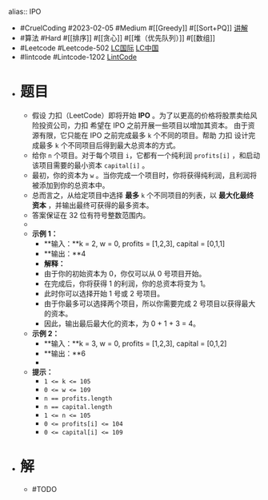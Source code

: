 alias:: IPO

- #CruelCoding #2023-02-05 #Medium #[[Greedy]] #[[Sort+PQ]] [讲解](https://youtu.be/ivcS8qFfq6g)
- #算法 #Hard #[[排序]] #[[贪心]] #[[堆（优先队列）]] #[[数组]]
- #Leetcode #Leetcode-502 [LC国际](https://leetcode.com/problems/ipo/) [LC中国](https://leetcode.cn/problems/ipo/)
- #lintcode #Lintcode-1202 [LintCode](https://www.lintcode.com/problem/1202/)
- # 题目
	- 假设 力扣（LeetCode）即将开始 **IPO** 。为了以更高的价格将股票卖给风险投资公司，力扣 希望在 IPO 之前开展一些项目以增加其资本。 由于资源有限，它只能在 IPO 之前完成最多 `k` 个不同的项目。帮助 力扣 设计完成最多 `k` 个不同项目后得到最大总资本的方式。
	- 给你 `n` 个项目。对于每个项目 `i`，它都有一个纯利润 `profits[i]` ，和启动该项目需要的最小资本 `capital[i]` 。
	- 最初，你的资本为 `w` 。当你完成一个项目时，你将获得纯利润，且利润将被添加到你的总资本中。
	- 总而言之，从给定项目中选择 **最多** `k` 个不同项目的列表，以 **最大化最终资本** ，并输出最终可获得的最多资本。
	- 答案保证在 32 位有符号整数范围内。
	-
	- **示例 1：**
		- **输入：**k = 2, w = 0, profits = [1,2,3], capital = [0,1,1]
		- **输出：**4
		- **解释：**
		- 由于你的初始资本为 0，你仅可以从 0 号项目开始。
		- 在完成后，你将获得 1 的利润，你的总资本将变为 1。
		- 此时你可以选择开始 1 号或 2 号项目。
		- 由于你最多可以选择两个项目，所以你需要完成 2 号项目以获得最大的资本。
		- 因此，输出最后最大化的资本，为 0 + 1 + 3 = 4。
	- **示例 2：**
		- **输入：**k = 3, w = 0, profits = [1,2,3], capital = [0,1,2]
		- **输出：**6
		-
	- **提示：**
		- `1 <= k <= 105`
		- `0 <= w <= 109`
		- `n == profits.length`
		- `n == capital.length`
		- `1 <= n <= 105`
		- `0 <= profits[i] <= 104`
		- `0 <= capital[i] <= 109`
- # 解
	- #TODO